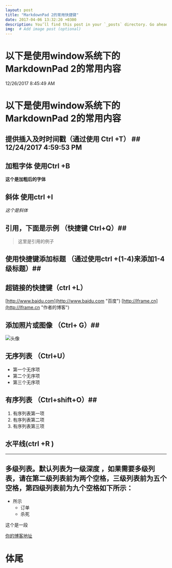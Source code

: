 ```yaml
---
layout: post
title: "MarkdownPad 2的常用快捷键"
date: 2017-04-06 13:32:20 +0300
description: You’ll find this post in your `_posts` directory. Go ahead and edit it and re-build the site to see your changes. # Add post description (optional)
img:  # Add image post (optional)
---
```

# 以下是使用window系统下的MarkdownPad 2的常用内容  #
12/26/2017 8:45:49 AM 

# 以下是使用window系统下的MarkdownPad 2的常用内容  #

## 提供插入及时时间戳（通过使用 Ctrl +T） ## 12/24/2017 4:59:53 PM 
## 加粗字体 使用Ctrl +B  ##
**这个是加粗后的字体**
## 斜体 使用ctrl +I  ##
*这个是斜体*
## 引用，下面是示例 （快捷键 Ctrl+Q）##
> 这里是引用的例子
## 使用快捷键添加标题 （通过使用ctrl +(1-4)来添加1-4级标题）##

## 超链接的快捷键（ctrl +L） ##
[http://www.baidu.com](http://www.baidu.com "百度")
[http://lframe.cn](http://lframe.cn "作者的博客")
## 添加照片或图像 （Ctrl+ G）##
![头像](https://i.imgur.com/gMkUxeI.jpg)
## 无序列表 （Ctrl+U） ##
- 第一个无序项
- 第二个无序项
- 第三个无序项
## 有序列表 （Ctrl+shift+O）##
1. 有序列表第一项
2. 有序列表第二项
3. 有序列表第三项
## 水平线(ctrl +R ) ##

----------
## 多级列表。默认列表为一级深度 ，如果需要多级列表，请在第二级列表前为两个空格，三级列表前为五个空格，第四级列表前为九个空格如下所示： ##
- 所示  
  -   订单
     -   杀死
<p>这个是一段</p>
<a href="http://lframe.cn">你的博客地址</a>

# 体尾 #
